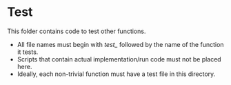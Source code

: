 # Test

This folder contains code to test other functions.

* All file names must begin with *test_* followed by the name of the function it tests.
* Scripts that contain actual implementation/run code must not be placed here.
* Ideally, each non-trivial function must have a test file in this directory.
